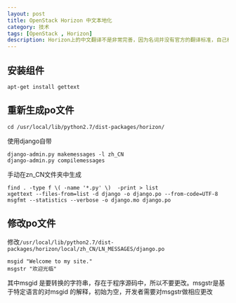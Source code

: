 ```yaml
---
layout: post
title: OpenStack Horizon 中文本地化
category: 技术
tags: [OpenStack , Horizon]
description: Horizon上的中文翻译不是非常完善，因为名词并没有官方的翻译标准，自己根据自己的实际情况翻译比较好
---
```


## 安装组件

    apt-get install gettext

## 重新生成po文件

    cd /usr/local/lib/python2.7/dist-packages/horizon/

使用django自带

    django-admin.py makemessages -l zh_CN
    django-admin.py compilemessages  

手动在zn_CN文件夹中生成
  
    find . -type f \( -name '*.py' \)  -print > list
    xgettext --files-from=list -d django -o django.po --from-code=UTF-8
    msgfmt --statistics --verbose -o django.mo django.po 

## 修改po文件
修改`/usr/local/lib/python2.7/dist-packages/horizon/local/zh_CN/LN_MESSAGES/django.po`

    msgid "Welcome to my site."
    msgstr "欢迎光临"

其中msgid 是要转换的字符串，存在于程序源码中，所以不要更改。msgstr是基于特定语言的对msgid 的解释，初始为空，开发者需要对msgstr做相应更改

